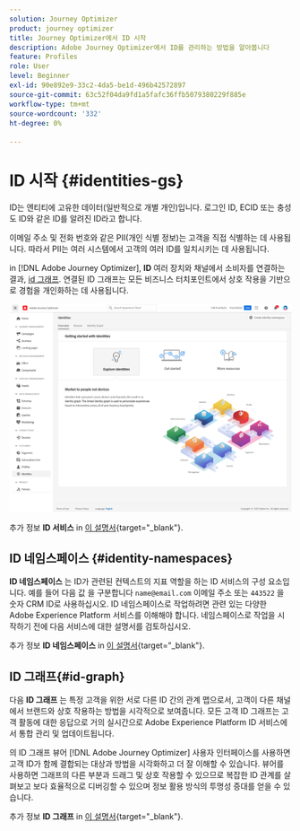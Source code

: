 ```yaml
---
solution: Journey Optimizer
product: journey optimizer
title: Journey Optimizer에서 ID 시작
description: Adobe Journey Optimizer에서 ID를 관리하는 방법을 알아봅니다
feature: Profiles
role: User
level: Beginner
exl-id: 90e892e9-33c2-4da5-be1d-496b42572897
source-git-commit: 63c52f04da9fd1a5fafc36ffb5079380229f885e
workflow-type: tm+mt
source-wordcount: '332'
ht-degree: 0%

---
```


# ID 시작 {#identities-gs}

ID는 엔티티에 고유한 데이터(일반적으로 개별 개인)입니다. 로그인 ID, ECID 또는 충성도 ID와 같은 ID를 알려진 ID라고 합니다.

이메일 주소 및 전화 번호와 같은 PII(개인 식별 정보)는 고객을 직접 식별하는 데 사용됩니다. 따라서 PII는 여러 시스템에서 고객의 여러 ID를 일치시키는 데 사용됩니다.

in [!DNL Adobe Journey Optimizer], **ID** 여러 장치와 채널에서 소비자를 연결하는 결과, [id 그래프](#id-graph). 연결된 ID 그래프는 모든 비즈니스 터치포인트에서 상호 작용을 기반으로 경험을 개인화하는 데 사용됩니다.

![](assets/identities-home.png)

추가 정보 **ID 서비스** in [이 설명서](https://experienceleague.adobe.com/docs/experience-platform/identity/home.html){target=&quot;_blank&quot;}.

## ID 네임스페이스 {#identity-namespaces}

**ID 네임스페이스** 는 ID가 관련된 컨텍스트의 지표 역할을 하는 ID 서비스의 구성 요소입니다. 예를 들어 다음 값 을 구분합니다 `name@email.com` 이메일 주소 또는 `443522` 을 숫자 CRM ID로 사용하십시오. ID 네임스페이스로 작업하려면 관련 있는 다양한 Adobe Experience Platform 서비스를 이해해야 합니다. 네임스페이스로 작업을 시작하기 전에 다음 서비스에 대한 설명서를 검토하십시오.

추가 정보 **ID 네임스페이스** in [이 설명서](https://experienceleague.adobe.com/docs/experience-platform/identity/namespaces.html){target=&quot;_blank&quot;}.

## ID 그래프{#id-graph}

다음 **ID 그래프** 는 특정 고객을 위한 서로 다른 ID 간의 관계 맵으로서, 고객이 다른 채널에서 브랜드와 상호 작용하는 방법을 시각적으로 보여줍니다. 모든 고객 ID 그래프는 고객 활동에 대한 응답으로 거의 실시간으로 Adobe Experience Platform ID 서비스에서 통합 관리 및 업데이트됩니다.

의 ID 그래프 뷰어 [!DNL Adobe Journey Optimizer] 사용자 인터페이스를 사용하면 고객 ID가 함께 결합되는 대상과 방법을 시각화하고 더 잘 이해할 수 있습니다. 뷰어를 사용하면 그래프의 다른 부분과 드래그 및 상호 작용할 수 있으므로 복잡한 ID 관계를 살펴보고 보다 효율적으로 디버깅할 수 있으며 정보 활용 방식의 투명성 증대를 얻을 수 있습니다.

추가 정보 **ID 그래프** in [이 설명서](https://experienceleague.adobe.com/docs/experience-platform/identity/ui/identity-graph-viewer.html){target=&quot;_blank&quot;}.
